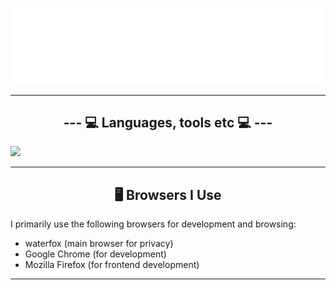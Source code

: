 <img src="terminal.svg" alt="Typing SVG" /></a>

---

<p align="center">
  <h2 align="center">--- 💻 Languages, tools etc 💻 ---</h1>
  <a href="https://skillicons.dev">
    <img src="https://skillicons.dev/icons?i=java,javascript,php,cpp,linux,angular,git,github,md,mysql,nodejs,symfony,postman,raspberrypi,spring,svelte,visualstudio,androidstudio,eclipse,figma,idea,html,git,docker,flutter" />
  </a>
</p>

---

<h2 align="center">🖥️ Browsers I Use</h2>
<p>I primarily use the following browsers for development and browsing:</p>
<ul>
  <li>waterfox (main browser for privacy)</li>
  <li>Google Chrome (for development)</li>
  <li>Mozilla Firefox (for frontend development)</li>
</ul>

---
